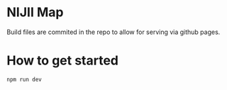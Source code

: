 # NIJII Map
Build files are commited in the repo to allow for serving via github pages.

# How to get started
`npm run dev`
